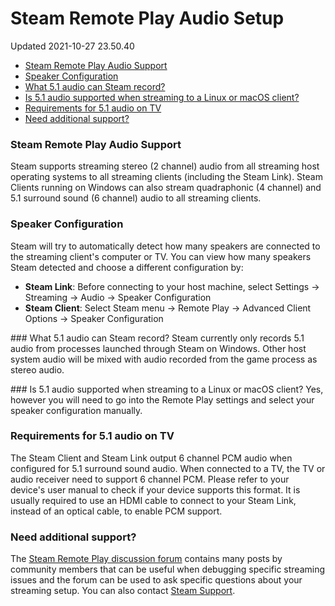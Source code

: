 # Steam Remote Play Audio Setup
Updated 2021-10-27 23.50.40

* [Steam Remote Play Audio Support](#supportedformats)
* [Speaker Configuration](#channelconfig)
* [What 5.1 audio can Steam record?](#what51audio)
* [Is 5.1 audio supported when streaming to a Linux or macOS client?](#51audiolinux)
* [Requirements for 5.1 audio on TV](#51tv)
* [Need additional support?](#additionalsupport)

[](id=supportedformats)  
  
### Steam Remote Play Audio Support
Steam supports streaming stereo (2 channel) audio from all streaming host operating systems to all streaming clients (including the Steam Link). Steam Clients running on Windows can also stream quadraphonic (4 channel) and 5.1 surround sound (6 channel) audio to all streaming clients.  
  
[](id=channelconfig)  
### Speaker Configuration
Steam will try to automatically detect how many speakers are connected to the streaming client's computer or TV. You can view how many speakers Steam detected and choose a different configuration by:  
  

* **Steam Link**: Before connecting to your host machine, select Settings -> Streaming -> Audio -> Speaker Configuration
* **Steam Client**: Select Steam menu -> Remote Play -> Advanced Client Options -> Speaker Configuration

  
[](id=what51audio)### What 5.1 audio can Steam record?
Steam currently only records 5.1 audio from processes launched through Steam on Windows. Other host system audio will be mixed with audio recorded from the game process as stereo audio.  
  
  
[](id=51audiolinux)### Is 5.1 audio supported when streaming to a Linux or macOS client?
Yes, however you will need to go into the Remote Play settings and select your speaker configuration manually.  
  
[](id=51tv)  
### Requirements for 5.1 audio on TV
The Steam Client and Steam Link output 6 channel PCM audio when configured for 5.1 surround sound audio. When connected to a TV, the TV or audio receiver need to support 6 channel PCM. Please refer to your device's user manual to check if your device supports this format. It is usually required to use an HDMI cable to connect to your Steam Link, instead of an optical cable, to enable PCM support.  
  
[](id=additionalsupport)  
### Need additional support?
The [Steam Remote Play discussion forum](http://steamcommunity.com/groups/homestream/discussions) contains many posts by community members that can be useful when debugging specific streaming issues and the forum can be used to ask specific questions about your streaming setup. You can also contact [Steam Support](https://help.steampowered.com).